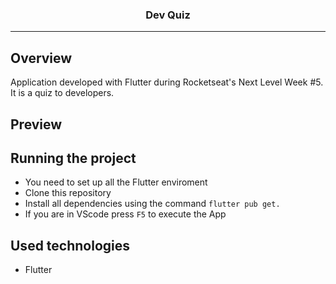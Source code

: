 <p align="center">
  <h3 align="center">Dev Quiz</h3>
</p>

---

## Overview

Application developed with Flutter during Rocketseat's Next Level Week #5. It is a quiz to developers.

## Preview

## Running the project

- You need to set up all the Flutter enviroment
- Clone this repository
- Install all dependencies using the command `flutter pub get.`
- If you are in VScode press `F5` to execute the App

## Used technologies

- Flutter
